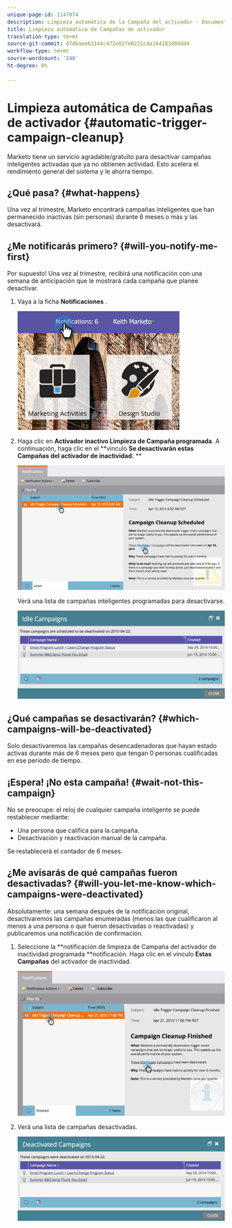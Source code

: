 ```yaml
---
unique-page-id: 1147074
description: Limpieza automática de la Campaña del activador - Documentos de marketing - Documentación del producto
title: Limpieza automática de Campañas de activador
translation-type: tm+mt
source-git-commit: d7d6aee63144c472e02fe0221c4a164183d04dd4
workflow-type: tm+mt
source-wordcount: '248'
ht-degree: 0%

---
```



# Limpieza automática de Campañas de activador {#automatic-trigger-campaign-cleanup}

Marketo tiene un servicio agradable/gratuito para desactivar campañas inteligentes activadas que ya no obtienen actividad. Esto acelera el rendimiento general del sistema y le ahorra tiempo.

## ¿Qué pasa? {#what-happens}

Una vez al trimestre, Marketo encontrará campañas inteligentes que han permanecido inactivas (sin personas) durante 6 meses o más y las desactivará.

## ¿Me notificarás primero? {#will-you-notify-me-first}

Por supuesto! Una vez al trimestre, recibirá una notificación con una semana de anticipación que le mostrará cada campaña que planee desactivar.

1. Vaya a la ficha **Notificaciones** .

   ![](assets/notifications.png)

1. Haga clic en **Activador inactivo Limpieza de Campaña programada**. A continuación, haga clic en el **vínculo **Se desactivarán estas Campañas del activador de inactividad.** **

   ![](assets/image2015-4-27-20-3a48-3a35.png)

   Verá una lista de campañas inteligentes programadas para desactivarse.

   ![](assets/image2015-4-27-20-3a35-3a29.png)

## ¿Qué campañas se desactivarán? {#which-campaigns-will-be-deactivated}

Solo desactivaremos las campañas desencadenadoras que hayan estado activas durante más de 6 meses pero que tengan 0 personas cualificadas en ese período de tiempo.

## ¡Espera! ¡No esta campaña! {#wait-not-this-campaign}

No se preocupe: el reloj de cualquier campaña inteligente se puede restablecer mediante:

* Una persona que califica para la campaña.
* Desactivación y reactivación manual de la campaña.

Se restablecerá el contador de 6 meses.

## ¿Me avisarás de qué campañas fueron desactivadas? {#will-you-let-me-know-which-campaigns-were-deactivated}

Absolutamente: una semana después de la notificación original, desactivaremos las campañas enumeradas (menos las que cualificaron al menos a una persona o que fueron desactivadas o reactivadas) y publicaremos una notificación de confirmación.

1. Seleccione la **notificación de limpieza de Campaña del activador de inactividad programada **notificación. Haga clic en el vínculo **Estas Campañas** del activador de inactividad.

   ![](assets/image2015-4-27-20-3a56-3a41.png)

1. Verá una lista de campañas desactivadas.

   ![](assets/image2015-4-27-20-3a58-3a38.png)

